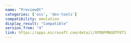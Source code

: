 ```yaml
---
name: "PreviewQt"
categories: ['oss', 'dev-tools']
compatibility: emulation
display_result: "Compatible"
version_from: "4"
link: https://apps.microsoft.com/detail/XPDNFMNGDTF8T1
---
```

